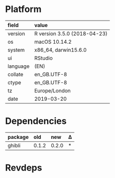 # Platform

|field    |value                        |
|:--------|:----------------------------|
|version  |R version 3.5.0 (2018-04-23) |
|os       |macOS  10.14.2               |
|system   |x86_64, darwin15.6.0         |
|ui       |RStudio                      |
|language |(EN)                         |
|collate  |en_GB.UTF-8                  |
|ctype    |en_GB.UTF-8                  |
|tz       |Europe/London                |
|date     |2019-03-20                   |

# Dependencies

|package |old   |new   |Δ  |
|:-------|:-----|:-----|:--|
|ghibli  |0.1.2 |0.2.0 |*  |

# Revdeps

